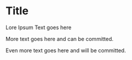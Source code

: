 # Title

Lore Ipsum
Text goes here

More text goes here and can be committed.

Even more text goes here and will be committed.